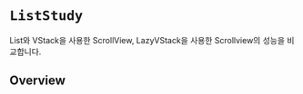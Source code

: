 # ``ListStudy``
List와 VStack을 사용한 ScrollView, LazyVStack을 사용한 Scrollview의 성능을 비교합니다.


## Overview

## 
